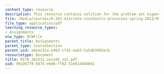 ```yaml
---
content_type: resource
description: This resource contains solution for the problem set eigenvectors.
file: /media/courses/6-262-discrete-stochastic-processes-spring-2011/99a367788475e6d8ff0251b81d484661_MIT6_262S11_assn05_sol.pdf
file_type: application/pdf
learning_resource_types:
- Assignments
ocw_type: OCWFile
parent_title: Assignments
parent_type: CourseSection
parent_uid: e6eac52a-e463-cfd2-eab3-5a5db3902ecb
resourcetype: Document
title: MIT6_262S11_assn05_sol.pdf
uid: 99a36778-8475-e6d8-ff02-51b81d484661
---
```

